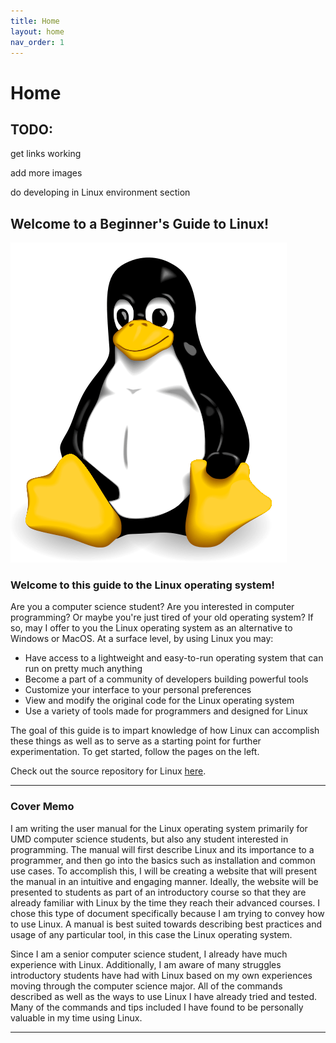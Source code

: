 ```yaml
---
title: Home
layout: home
nav_order: 1
---
```

# Home

## TODO:
get links working

add more images

do developing in Linux environment section

## Welcome to a Beginner's Guide to Linux!

![](./assets/logo.png)

### Welcome to this guide to the Linux operating system! 

Are you a computer science student? Are you interested in computer programming? Or maybe you're just tired of your old operating system? If so, may I offer to you the Linux operating system as an alternative to Windows or MacOS. At a surface level, by using Linux you may:

* Have access to a lightweight and easy-to-run operating system that can run on pretty much anything
* Become a part of a community of developers building powerful tools
* Customize your interface to your personal preferences
* View and modify the original code for the Linux operating system
* Use a variety of tools made for programmers and designed for Linux

The goal of this guide is to impart knowledge of how Linux can accomplish these things as well as to serve as a starting point for further experimentation. To get started, follow the pages on the left.

Check out the source repository for Linux [here].

---

### Cover Memo

I am writing the user manual for the Linux operating system primarily for UMD computer science students, but also any student interested in programming. The manual will first describe Linux and its importance to a programmer, and then go into the basics such as installation and common use cases. To accomplish this, I will be creating a website that will present the manual in an intuitive and engaging manner. Ideally, the website will be presented to students as part of an introductory course so that they are already familiar with Linux by the time they reach their advanced courses. I chose this type of document specifically because I am trying to convey how to use Linux. A manual is best suited towards describing best practices and usage of any particular tool, in this case the Linux operating system. 

Since I am a senior computer science student, I already have much experience with Linux. Additionally, I am aware of many struggles introductory students have had with Linux based on my own experiences moving through the computer science major. All of the commands described as well as the ways to use Linux I have already tried and tested. Many of the commands and tips included I have found to be personally valuable in my time using Linux.

----

[here]: https://github.com/torvalds/linux